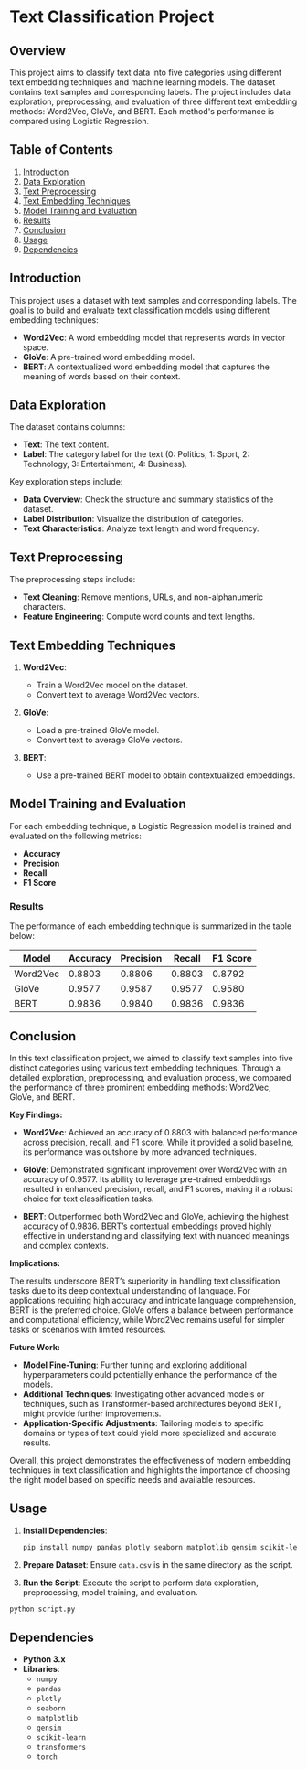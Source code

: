 # Text Classification Project

## Overview

This project aims to classify text data into five categories using different text embedding techniques and machine learning models. The dataset contains text samples and corresponding labels. The project includes data exploration, preprocessing, and evaluation of three different text embedding methods: Word2Vec, GloVe, and BERT. Each method's performance is compared using Logistic Regression.

## Table of Contents

1. [Introduction](#introduction)
2. [Data Exploration](#data-exploration)
3. [Text Preprocessing](#text-preprocessing)
4. [Text Embedding Techniques](#text-embedding-techniques)
5. [Model Training and Evaluation](#model-training-and-evaluation)
6. [Results](#results)
7. [Conclusion](#conclusion)
8. [Usage](#usage)
9. [Dependencies](#dependencies)

## Introduction

This project uses a dataset with text samples and corresponding labels. The goal is to build and evaluate text classification models using different embedding techniques:

- **Word2Vec**: A word embedding model that represents words in vector space.
- **GloVe**: A pre-trained word embedding model.
- **BERT**: A contextualized word embedding model that captures the meaning of words based on their context.

## Data Exploration

The dataset contains columns:

- **Text**: The text content.
- **Label**: The category label for the text (0: Politics, 1: Sport, 2: Technology, 3: Entertainment, 4: Business).

Key exploration steps include:

- **Data Overview**: Check the structure and summary statistics of the dataset.
- **Label Distribution**: Visualize the distribution of categories.
- **Text Characteristics**: Analyze text length and word frequency.

## Text Preprocessing

The preprocessing steps include:

- **Text Cleaning**: Remove mentions, URLs, and non-alphanumeric characters.
- **Feature Engineering**: Compute word counts and text lengths.

## Text Embedding Techniques

1. **Word2Vec**:

   - Train a Word2Vec model on the dataset.
   - Convert text to average Word2Vec vectors.

2. **GloVe**:

   - Load a pre-trained GloVe model.
   - Convert text to average GloVe vectors.

3. **BERT**:
   - Use a pre-trained BERT model to obtain contextualized embeddings.

## Model Training and Evaluation

For each embedding technique, a Logistic Regression model is trained and evaluated on the following metrics:

- **Accuracy**
- **Precision**
- **Recall**
- **F1 Score**

### Results

The performance of each embedding technique is summarized in the table below:

| Model    | Accuracy | Precision | Recall | F1 Score |
| -------- | -------- | --------- | ------ | -------- |
| Word2Vec | 0.8803   | 0.8806    | 0.8803 | 0.8792   |
| GloVe    | 0.9577   | 0.9587    | 0.9577 | 0.9580   |
| BERT     | 0.9836   | 0.9840    | 0.9836 | 0.9836   |


## Conclusion

In this text classification project, we aimed to classify text samples into five distinct categories using various text embedding techniques. Through a detailed exploration, preprocessing, and evaluation process, we compared the performance of three prominent embedding methods: Word2Vec, GloVe, and BERT.

**Key Findings:**

- **Word2Vec**: Achieved an accuracy of 0.8803 with balanced performance across precision, recall, and F1 score. While it provided a solid baseline, its performance was outshone by more advanced techniques.

- **GloVe**: Demonstrated significant improvement over Word2Vec with an accuracy of 0.9577. Its ability to leverage pre-trained embeddings resulted in enhanced precision, recall, and F1 scores, making it a robust choice for text classification tasks.

- **BERT**: Outperformed both Word2Vec and GloVe, achieving the highest accuracy of 0.9836. BERT’s contextual embeddings proved highly effective in understanding and classifying text with nuanced meanings and complex contexts.

**Implications:**

The results underscore BERT’s superiority in handling text classification tasks due to its deep contextual understanding of language. For applications requiring high accuracy and intricate language comprehension, BERT is the preferred choice. GloVe offers a balance between performance and computational efficiency, while Word2Vec remains useful for simpler tasks or scenarios with limited resources.

**Future Work:**

- **Model Fine-Tuning**: Further tuning and exploring additional hyperparameters could potentially enhance the performance of the models.
- **Additional Techniques**: Investigating other advanced models or techniques, such as Transformer-based architectures beyond BERT, might provide further improvements.
- **Application-Specific Adjustments**: Tailoring models to specific domains or types of text could yield more specialized and accurate results.

Overall, this project demonstrates the effectiveness of modern embedding techniques in text classification and highlights the importance of choosing the right model based on specific needs and available resources.

## Usage

1. **Install Dependencies**:

   ```bash
   pip install numpy pandas plotly seaborn matplotlib gensim scikit-learn transformers torch
   ```

2. **Prepare Dataset**:
   Ensure `data.csv` is in the same directory as the script.

3. **Run the Script**:
   Execute the script to perform data exploration, preprocessing, model training, and evaluation.

```bash
python script.py
```

## Dependencies

- **Python 3.x**
- **Libraries**:
  - `numpy`
  - `pandas`
  - `plotly`
  - `seaborn`
  - `matplotlib`
  - `gensim`
  - `scikit-learn`
  - `transformers`
  - `torch`
